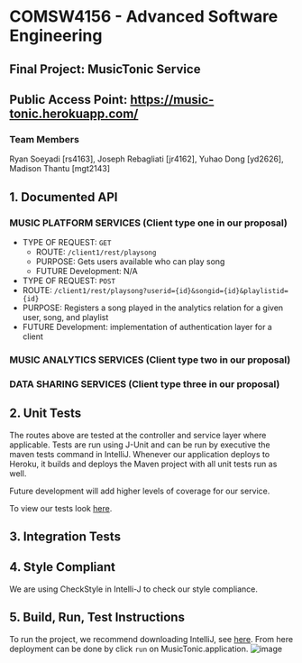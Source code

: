 # COMSW4156 - Advanced Software Engineering

## Final Project: MusicTonic Service

## Public Access Point: https://music-tonic.herokuapp.com/

### Team Members  

Ryan Soeyadi [rs4163], Joseph Rebagliati [jr4162], Yuhao Dong [yd2626], Madison Thantu [mgt2143]

## 1. Documented API

### MUSIC PLATFORM SERVICES (Client type one in our proposal)
- TYPE OF REQUEST: `GET` 
  - ROUTE: `/client1/rest/playsong` 
  - PURPOSE: Gets users available who can play song
  - FUTURE Development: N/A
- TYPE OF REQUEST: `POST` 
-   ROUTE: `/client1/rest/playsong?userid={id}&songid={id}&playlistid={id}` 
-   PURPOSE: Registers a song played in the analytics relation for a given user, song, and playlist 
-   FUTURE Development: implementation of authentication layer for a client

### MUSIC ANALYTICS SERVICES (Client type two in our proposal)

### DATA SHARING SERVICES  (Client type three in our proposal)

## 2. Unit Tests

The routes above are tested at the controller and service layer where applicable. Tests are run using J-Unit and can be run by executive the maven tests command in IntelliJ. Whenever our application deploys to Heroku, it builds and deploys the Maven project with all unit tests run as well. 

Future development will add higher levels of coverage for our service.

To view our tests look [here]('https://github.com/J-Rebs/friendly-couscous/tree/main/MusicTonic/src/test/java/com/example/musictonic').

## 3. Integration Tests

## 4. Style Compliant

We are using CheckStyle in Intelli-J to check our style compliance.

## 5. Build, Run, Test Instructions

To run the project, we recommend downloading IntelliJ, see [here](https://www.jetbrains.com/idea/). From here deployment can be done by click `run` on MusicTonic.application.
![image](https://user-images.githubusercontent.com/84640075/197676982-2d11ce27-ec65-4ad3-bf0e-e516858d6eaa.png)



